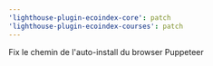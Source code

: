```yaml
---
'lighthouse-plugin-ecoindex-core': patch
'lighthouse-plugin-ecoindex-courses': patch
---
```


Fix le chemin de l'auto-install du browser Puppeteer
